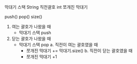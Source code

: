 막대기 스택
String 직전괄호
int 쪼개진 막대기

push()
pop()
size()

1. 여는 괄호가 나왔을 때
    - 막대기 스택 push
2. 닫는 괄호가 나왔을 때
    - 막대기 스택 pop
    a. 직전이 여는 괄호였을 때
        - 쪼개진 막대기 += 막대기.size()
    b. 직전이 닫는 괄호였을 때
        - 쪼개진 막대기 +1